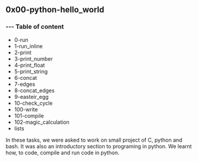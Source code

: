 ## 0x00-python-hello_world
### --- Table of content
* 0-run
* 1-run_inline
* 2-print
* 3-print_number
* 4-print_float
* 5-print_string
* 6-concat
* 7-edges
* 8-concat_edges
* 9-easteir_egg
* 10-check_cycle
* 100-write     
* 101-compile
* 102-magic_calculation
* lists



In these tasks, we were asked to work on small project of C, python and bash. It was also an introductory section to programing in python. We learnt how, to code, compile and run code in python. 
